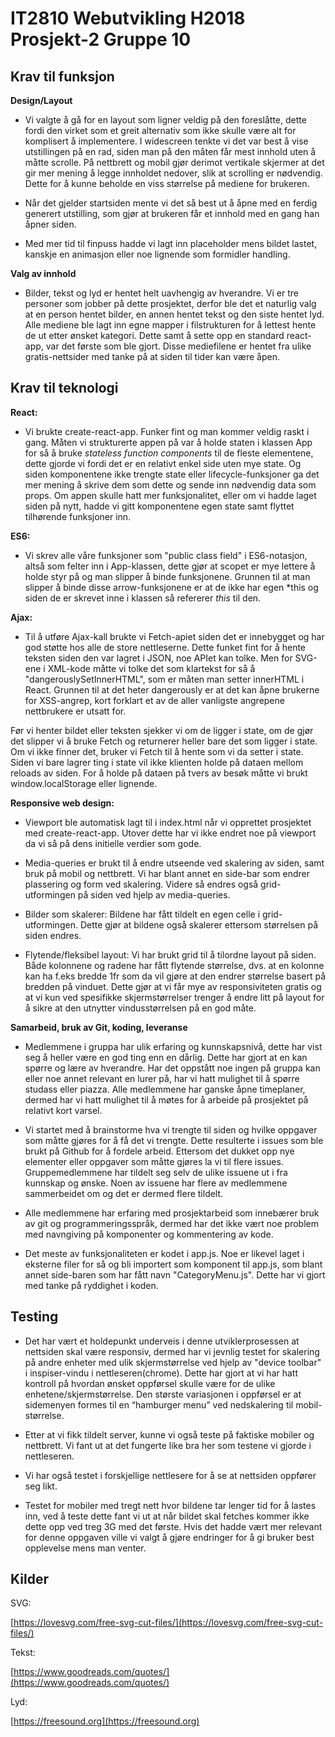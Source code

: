 # IT2810 Webutvikling H2018 Prosjekt-2 Gruppe 10
## Krav til funksjon

**Design/Layout**

* Vi valgte å gå for en layout som ligner veldig på den foreslåtte, dette fordi den virket som et greit alternativ som ikke skulle være alt for komplisert å implementere. I widescreen tenkte vi det var best å vise utstillingen på en rad, siden man på den måten får mest innhold uten å måtte scrolle. På nettbrett og mobil gjør derimot vertikale skjermer at det gir mer mening å legge innholdet nedover, slik at scrolling er nødvendig. Dette for å kunne beholde en viss størrelse på mediene for brukeren.

* Når det gjelder startsiden mente vi det så best ut å åpne med en ferdig generert utstilling, som gjør at brukeren får et innhold med en gang han åpner siden.

* Med mer tid til finpuss hadde vi lagt inn placeholder mens bildet lastet, kanskje en animasjon eller noe lignende som formidler handling.

**Valg av innhold**

* Bilder, tekst og lyd er hentet helt uavhengig av hverandre. Vi er tre personer som jobber på dette prosjektet, derfor ble det et naturlig valg at en person hentet bilder, en annen hentet tekst og den siste hentet lyd. Alle mediene ble lagt inn egne mapper i filstrukturen for å lettest hente de ut etter ønsket kategori. Dette samt å sette opp en standard react-app, var det første som ble gjort. Disse mediefilene er hentet fra ulike gratis-nettsider med tanke på at siden til tider kan være åpen.

## Krav til teknologi

**React:**

* Vi brukte create-react-app. Funker fint og man kommer veldig raskt i gang. Måten vi strukturerte appen på var å holde staten i klassen App for så å bruke *stateless function components* til de fleste elementene, dette gjorde vi fordi det er en relativt enkel side uten mye state. Og siden komponentene ikke trengte state eller lifecycle-funksjoner ga det mer mening å skrive dem som dette og sende inn nødvendig data som props. Om appen skulle hatt mer funksjonalitet, eller om vi hadde laget siden på nytt, hadde vi gitt komponentene egen state samt flyttet tilhørende funksjoner inn.

**ES6:**

* Vi skrev alle våre funksjoner som "public class field" i ES6-notasjon, altså som felter inn i App-klassen, dette gjør at scopet er mye lettere å holde styr på og man slipper å binde funksjonene. Grunnen til at man slipper å binde disse arrow-funksjonene er at de ikke har egen *this og siden de er skrevet inne i klassen så refererer *this* til den. 

**Ajax:**

* Til å utføre Ajax-kall brukte vi Fetch-apiet siden det er innebygget og har god støtte hos alle de store nettleserne. Dette funket fint for å hente teksten siden den var lagret i JSON, noe APIet kan tolke. Men for SVG-ene i XML-kode måtte vi tolke det som klartekst for så å "dangerouslySetInnerHTML", som er måten man setter innerHTML i React. Grunnen til at det heter dangerously er at det kan åpne brukerne for XSS-angrep, kort forklart et av de aller vanligste angrepene nettbrukere er utsatt for.

Før vi henter bildet eller teksten sjekker vi om de ligger i state, om de gjør det slipper vi å bruke Fetch og returnerer heller bare det som ligger i state. Om vi ikke finner det, bruker vi Fetch til å hente som vi da setter i state. Siden vi bare lagrer ting i state vil ikke klienten holde på dataen mellom reloads av siden. For å holde på dataen på tvers av besøk måtte vi brukt window.localStorage eller lignende. 

**Responsive web design:**

* Viewport ble automatisk lagt til i index.html når vi opprettet prosjektet med create-react-app. Utover dette har vi ikke endret noe på viewport da vi så på dens initielle verdier som gode.

* Media-queries er brukt til å endre utseende ved skalering av siden, samt bruk på mobil og nettbrett. Vi har blant annet en side-bar som endrer plassering og form ved skalering. Videre så endres også grid-utformingen på siden ved hjelp av media-queries. 

* Bilder som skalerer: Bildene har fått tildelt en egen celle i grid-utformingen. Dette gjør at bildene også skalerer ettersom størrelsen på siden endres. 

* Flytende/fleksibel layout: Vi har brukt grid til å tilordne layout på siden. Både kolonnene og radene har fått flytende størrelse, dvs. at en kolonne kan ha f.eks bredde 1fr som da vil gjøre at den endrer størrelse basert på bredden på vinduet. Dette gjør at vi får mye av responsiviteten gratis og at vi kun ved spesifikke skjermstørrelser trenger å endre litt på layout for å sikre at den utnytter vindusstørrelsen på en god måte.

**Samarbeid, bruk av Git, koding, leveranse**

* Medlemmene i gruppa har ulik erfaring og kunnskapsnivå, dette har vist seg å heller være en god ting enn en dårlig. Dette har gjort at en kan spørre og lære av hverandre. Har det oppstått noe ingen på gruppa kan eller noe annet relevant en lurer på, har vi hatt mulighet til å spørre studass eller piazza. Alle medlemmene har ganske åpne timeplaner, dermed har vi hatt mulighet til å møtes for å arbeide på prosjektet på relativt kort varsel. 

* Vi startet med å brainstorme hva vi trengte til siden og hvilke oppgaver som måtte gjøres for å få det vi trengte. Dette resulterte i issues som ble brukt på Github for å fordele arbeid. Ettersom det dukket opp nye elementer eller oppgaver som måtte gjøres la vi til flere issues. Gruppemedlemmene har tildelt seg selv de ulike issuene ut i fra kunnskap og ønske. Noen av issuene har flere av medlemmene sammerbeidet om og det er dermed flere tildelt.

* Alle medlemmene har erfaring med prosjektarbeid som innebærer bruk av git og programmeringsspråk, dermed har det ikke vært noe problem med navngiving på komponenter og kommentering av kode. 

* Det meste av funksjonaliteten er kodet i app.js. Noe er likevel laget i eksterne filer for så og bli importert som komponent til app.js, som blant annet side-baren som har fått navn "CategoryMenu.js". Dette har vi gjort med tanke på ryddighet i koden. 

## Testing

* Det har vært et holdepunkt underveis i denne utviklerprosessen at nettsiden skal være responsiv, dermed har vi jevnlig testet for skalering på andre enheter med ulik skjermstørrelse ved hjelp av "device toolbar" i inspiser-vindu i nettleseren(chrome). Dette har gjort at vi har hatt kontroll på hvordan ønsket oppførsel skulle være for de ulike enhetene/skjermstørrelse. Den største variasjonen i oppførsel er at sidemenyen formes til en “hamburger menu” ved nedskalering til mobil-størrelse. 

* Etter at vi fikk tildelt server, kunne vi også teste på faktiske mobiler og nettbrett. Vi fant ut at det fungerte like bra her som testene vi gjorde i nettleseren. 

* Vi har også testet i forskjellige nettlesere for å se at nettsiden oppfører seg likt.

* Testet for mobiler med tregt nett hvor bildene tar lenger tid for å lastes inn, ved å teste dette fant vi ut at når bildet skal fetches kommer ikke dette opp ved treg 3G med det første. Hvis det hadde vært mer relevant for denne oppgaven ville vi valgt å gjøre endringer for å gi bruker best opplevelse mens man venter.

## Kilder

SVG:

[https://lovesvg.com/free-svg-cut-files/](https://lovesvg.com/free-svg-cut-files/) 

Tekst:

[https://www.goodreads.com/quotes/](https://www.goodreads.com/quotes/)

Lyd:

[https://freesound.org](https://freesound.org)

